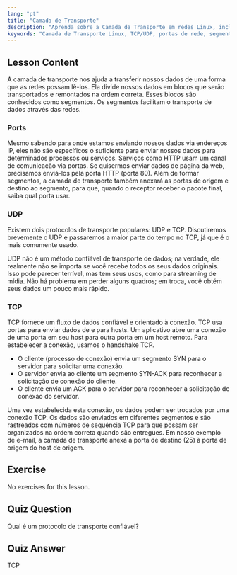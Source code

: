 ```yaml
---
lang: "pt"
title: "Camada de Transporte"
description: "Aprenda sobre a Camada de Transporte em redes Linux, incluindo protocolos TCP/UDP, portas e segmentação de dados. Entenda como os dados são transferidos de forma confiável."
keywords: "Camada de Transporte Linux, TCP/UDP, portas de rede, segmentação de dados, redes Linux, tutorial para iniciantes, protocolos de rede"
---
```


## Lesson Content

A camada de transporte nos ajuda a transferir nossos dados de uma forma que as redes possam lê-los. Ela divide nossos dados em blocos que serão transportados e remontados na ordem correta. Esses blocos são conhecidos como segmentos. Os segmentos facilitam o transporte de dados através das redes.

### Ports

Mesmo sabendo para onde estamos enviando nossos dados via endereços IP, eles não são específicos o suficiente para enviar nossos dados para determinados processos ou serviços. Serviços como HTTP usam um canal de comunicação via portas. Se quisermos enviar dados de página da web, precisamos enviá-los pela porta HTTP (porta 80). Além de formar segmentos, a camada de transporte também anexará as portas de origem e destino ao segmento, para que, quando o receptor receber o pacote final, saiba qual porta usar.

### UDP

Existem dois protocolos de transporte populares: UDP e TCP. Discutiremos brevemente o UDP e passaremos a maior parte do tempo no TCP, já que é o mais comumente usado.

UDP não é um método confiável de transporte de dados; na verdade, ele realmente não se importa se você recebe todos os seus dados originais. Isso pode parecer terrível, mas tem seus usos, como para streaming de mídia. Não há problema em perder alguns quadros; em troca, você obtém seus dados um pouco mais rápido.

### TCP

TCP fornece um fluxo de dados confiável e orientado à conexão. TCP usa portas para enviar dados de e para hosts. Um aplicativo abre uma conexão de uma porta em seu host para outra porta em um host remoto. Para estabelecer a conexão, usamos o handshake TCP.

- O cliente (processo de conexão) envia um segmento SYN para o servidor para solicitar uma conexão.
- O servidor envia ao cliente um segmento SYN-ACK para reconhecer a solicitação de conexão do cliente.
- O cliente envia um ACK para o servidor para reconhecer a solicitação de conexão do servidor.

Uma vez estabelecida esta conexão, os dados podem ser trocados por uma conexão TCP. Os dados são enviados em diferentes segmentos e são rastreados com números de sequência TCP para que possam ser organizados na ordem correta quando são entregues. Em nosso exemplo de e-mail, a camada de transporte anexa a porta de destino (25) à porta de origem do host de origem.

## Exercise

No exercises for this lesson.

## Quiz Question

Qual é um protocolo de transporte confiável?

## Quiz Answer

TCP
